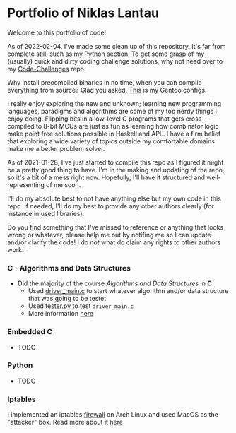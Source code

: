 # Portfolio of Niklas Lantau

Welcome to this portfolio of code!

As of 2022-02-04, I've made some clean up of this repository. It's far from complete still,
such as my Python section. To get some grasp of my (usually) quick and dirty coding challenge
solutions, why not head over to my [Code-Challenges](https://github.com/nlantau/Code-Challenges) repo.

Why install precompiled binaries in no time, when you can compile everything from source?
Glad you asked. [This](https://github.com/nlantau/Gentoo) is my Gentoo configs.

I really enjoy exploring the new and unknown; learning new programming languages, paradigms and algorithms
are some of my top nerdy things I enjoy doing. Flipping bits in a low-level C programs that gets cross-compiled to 8-bit
MCUs are just as fun as learning how combinator logic make point free solutions possible in Haskell and APL. I have a
firm belief that exploring a wide variety of topics outside my comfortable domains make me a better problem solver.


As of 2021-01-28, I've just started to compile this repo as I figured it might
be a pretty good thing to have. I'm in the making and updating of the repo, so
it's a bit of a mess right now. Hopefully, I'll have it structured and
well-representing of me soon.

I'll do my absolute best to not have anything else but my own code in this
repo. If needed, I'll do my best to provide any other authors clearly (for
instance in used libraries). 


Do you find something that I've missed to reference or anything that looks
wrong or whatever, please help me out by notifing me so I can update and/or
clarify the code! I do *not* what do claim any rights to other authors work.


### C - Algorithms and Data Structures
+ Did the majority of the course *Algorithms and Data Structures* in **C**
	+ Used [driver_main.c](https://github.com/nlantau/Portfolio/blob/master/C/Algorithms_and_Data_Structures/Seminar_1_Sorting_Algorithms/C/driver_main.c)
	to start whatever algorithm and/or data structure that was going to be testet
	+ Used [tester.py](https://github.com/nlantau/Portfolio/blob/master/C/Algorithms_and_Data_Structures/Seminar_1_Sorting_Algorithms/Python/Plott_results/tester.py)
	to test `driver_main.c`
	+ More information [here](https://github.com/nlantau/Portfolio/tree/master/C/Algorithms_and_Data_Structures/Seminar_1_Sorting_Algorithms)

### Embedded C
+ TODO

### Python
+ TODO

### Iptables
I implemented an iptables [firewall](https://github.com/nlantau/Portfolio/blob/master/shell-iptables_on_arch/firewall) on Arch Linux
and used MacOS as the "attacker" box. Read more about it [here](https://github.com/nlantau/Portfolio/tree/master/shell-iptables_on_arch)


